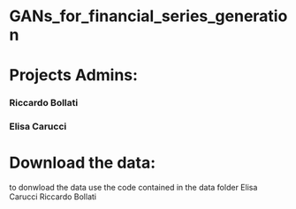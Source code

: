 # GANs_for_financial_series_generation
# Projects Admins:

<h3>Riccardo Bollati</h3>

<h3>Elisa Carucci</h3>

# Download the data:

to donwload the data use the code contained in the data folder
Elisa Carucci
Riccardo Bollati
